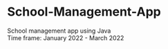 # School-Management-App
School management app using Java <br />
Time frame: January 2022 - March 2022

